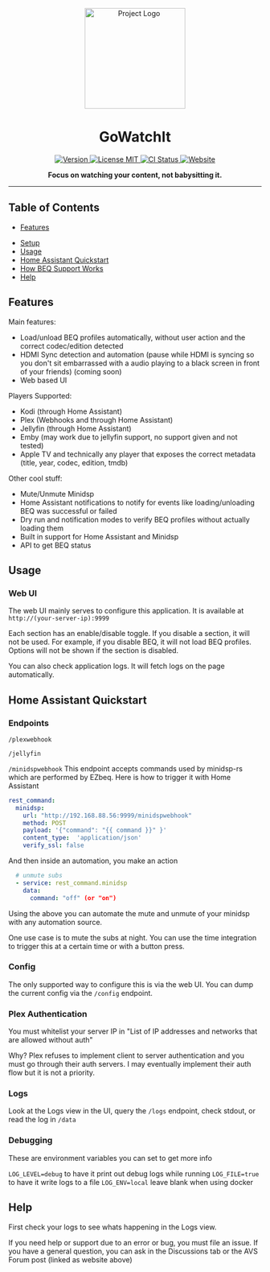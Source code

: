 <!-- README.md -->
<p align="center">
  <img src="./logo-upscale.png" alt="Project Logo" width="200" height="200"/>
</p>

<h1 align="center">GoWatchIt</h1>

<p align="center">
  <a href="https://github.com/iloveicedgreentea/GoWatchIt/releases">
    <img src="https://img.shields.io/github/v/release/iloveicedgreentea/gowatchit" alt="Version" />
  </a>
  <a href="LICENSE">
    <img src="https://img.shields.io/badge/License-CC_Custom-blue" alt="License MIT" />
  </a>
  <a href="https://github.com/iloveicedgreentea/gowatchit/actions">
    <img src="https://github.com/iloveicedgreentea/gowatchit/workflows/Docker/badge.svg" alt="CI Status" />
  </a>
  <a href="https://www.avsforum.com/threads/gowatchit-beq-ezbeq-plex-webhook-automation-tool-official-thread.3264800/">
    <img src="https://img.shields.io/website-up-down-green-red/http/shields.io.svg" alt="Website" />
  </a>
</p>

<p align="center">
  <b>Focus on watching your content, not babysitting it.</b><br>
</p>

---

## Table of Contents
- [Features](#features)
<!-- TODO: add other pages here -->
- [Setup](./docs/setup.md)
- [Usage](#usage)
- [Home Assistant Quickstart](#Home-Assistant-Quickstart)
- [How BEQ Support Works](./docs/beq.md)
- [Help](#help)

## Features

Main features:
* Load/unload BEQ profiles automatically, without user action and the correct codec/edition detected
* HDMI Sync detection and automation (pause while HDMI is syncing so you don't sit embarrassed with a audio playing to a black screen in front of your friends)  (coming soon)
* Web based UI

Players Supported:
* Kodi (through Home Assistant)
* Plex (Webhooks and through Home Assistant)
* Jellyfin (through Home Assistant)
* Emby (may work due to jellyfin support, no support given and not tested)
* Apple TV and technically any player that exposes the correct metadata (title, year, codec, edition, tmdb)

Other cool stuff:
* Mute/Unmute Minidsp
* Home Assistant notifications to notify for events like loading/unloading BEQ was successful or failed
* Dry run and notification modes to verify BEQ profiles without actually loading them
* Built in support for Home Assistant and Minidsp
* API to get BEQ status

## Usage

### Web UI
The web UI mainly serves to configure this application. It is available at `http://(your-server-ip):9999`

Each section has an enable/disable toggle. If you disable a section, it will not be used. For example, if you disable BEQ, it will not load BEQ profiles. Options will not be shown if the section is disabled.

You can also check application logs. It will fetch logs on the page automatically.

## Home Assistant Quickstart

### Endpoints

`/plexwebhook`

`/jellyfin` 

`/minidspwebhook`
This endpoint accepts commands used by minidsp-rs which are performed by EZbeq. Here is how to trigger it with Home Assistant

```yaml
rest_command:
  minidsp:
    url: "http://192.168.88.56:9999/minidspwebhook"
    method: POST
    payload: '{"command": "{{ command }}" }'
    content_type:  'application/json'
    verify_ssl: false
```

And then inside an automation, you make an action
```yaml
  # unmute subs
  - service: rest_command.minidsp
    data:
      command: "off" (or "on")
```

Using the above you can automate the mute and unmute of your minidsp with any automation source.

One use case is to mute the subs at night. You can use the time integration to trigger this at a certain time or with a button press.

### Config
The only supported way to configure this is via the web UI. You can dump the current config via the `/config` endpoint.

### Plex Authentication
You must whitelist your server IP in "List of IP addresses and networks that are allowed without auth"

Why? Plex refuses to implement client to server authentication and you must go through their auth servers. I may eventually implement their auth flow but it is not a priority.

### Logs
Look at the Logs view in the UI, query the `/logs` endpoint, check stdout, or read the log in `/data`

### Debugging
These are environment variables you can set to get more info

`LOG_LEVEL=debug` to have it print out debug logs while running
`LOG_FILE=true` to have it write logs to a file
`LOG_ENV=local` leave blank when using docker

## Help
First check your logs to see whats happening in the Logs view.

If you need help or support due to an error or bug, you must file an issue. If you have a general question, you can ask in the Discussions tab or the AVS Forum post (linked as website above)